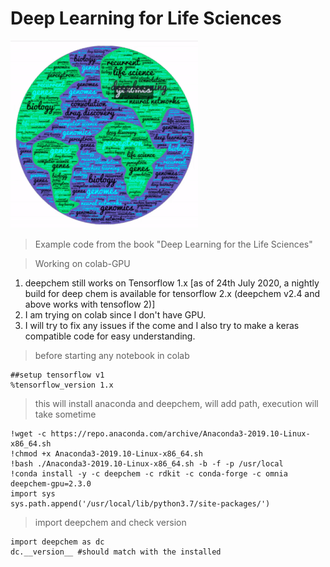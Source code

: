 # Deep Learning for Life Sciences

![logo](dl_logo.gif)


> Example code from the book "Deep Learning for the Life Sciences"

> Working on colab-GPU

1. deepchem still works on Tensorflow 1.x [as of 24th July 2020, a nightly build for deep chem is available for tensorflow 2.x (deepchem v2.4 and above works with tensoflow 2)]
2. I am trying on colab since I don't have GPU.
3. I will try to fix any issues if the come and I also try to make a keras compatible code for easy understanding.


> before starting any notebook in colab

    ##setup tensorflow v1
    %tensorflow_version 1.x

> this will install anaconda and deepchem, will add path, execution will take sometime

    !wget -c https://repo.anaconda.com/archive/Anaconda3-2019.10-Linux-x86_64.sh
    !chmod +x Anaconda3-2019.10-Linux-x86_64.sh
    !bash ./Anaconda3-2019.10-Linux-x86_64.sh -b -f -p /usr/local
    !conda install -y -c deepchem -c rdkit -c conda-forge -c omnia deepchem-gpu=2.3.0
    import sys
    sys.path.append('/usr/local/lib/python3.7/site-packages/')
    
    
> import deepchem and check version

    import deepchem as dc
    dc.__version__ #should match with the installed

